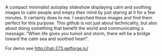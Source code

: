 A compact minimalist autoplay slideshow displaying calm and soothing images to calm people and empty their mind by just staring at it for a few minutes. It certainly does to me. I searched these images and find them perfect for this purpose. This github is not just about technicality, but also about doing something that benefit the world and communicating a message: "When life gives you tumoil and storm, there will be a bridge toward the calm sea and soothed heart".

For demo see http://hat-273.getforge.io/


